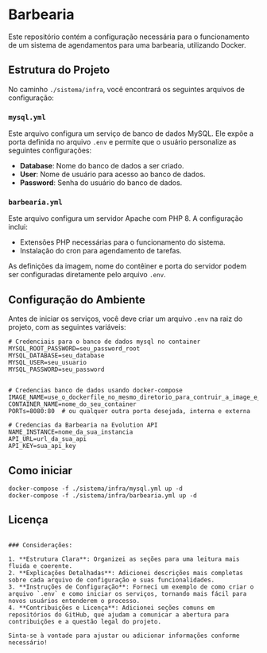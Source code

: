 # Barbearia

Este repositório contém a configuração necessária para o funcionamento de um sistema de agendamentos para uma barbearia, utilizando Docker. 

## Estrutura do Projeto

No caminho `./sistema/infra`, você encontrará os seguintes arquivos de configuração:

### `mysql.yml`

Este arquivo configura um serviço de banco de dados MySQL. Ele expõe a porta definida no arquivo `.env` e permite que o usuário personalize as seguintes configurações:

- **Database**: Nome do banco de dados a ser criado.
- **User**: Nome de usuário para acesso ao banco de dados.
- **Password**: Senha do usuário do banco de dados.

### `barbearia.yml`

Este arquivo configura um servidor Apache com PHP 8. A configuração inclui:

- Extensões PHP necessárias para o funcionamento do sistema.
- Instalação do cron para agendamento de tarefas.

As definições da imagem, nome do contêiner e porta do servidor podem ser configuradas diretamente pelo arquivo `.env`.

## Configuração do Ambiente

Antes de iniciar os serviços, você deve criar um arquivo `.env` na raiz do projeto, com as seguintes variáveis:

```env
# Credenciais para o banco de dados mysql no container
MYSQL_ROOT_PASSWORD=seu_password_root
MYSQL_DATABASE=seu_database
MYSQL_USER=seu_usuario
MYSQL_PASSWORD=seu_password


# Credencias banco de dados usando docker-compose
IMAGE_NAME=use_o_dockerfile_no_mesmo_diretorio_para_contruir_a_image_e_depois_coloque_aui
CONTAINER_NAME=nome_do_seu_container
PORTs=8080:80  # ou qualquer outra porta desejada, interna e externa

# Credencias da Barbearia na Evolution API
NAME_INSTANCE=nome_da_sua_instancia
API_URL=url_da_sua_api
API_KEY=sua_api_key

```

## Como iniciar

```
docker-compose -f ./sistema/infra/mysql.yml up -d
docker-compose -f ./sistema/infra/barbearia.yml up -d
```

## Licença 

```

### Considerações:

1. **Estrutura Clara**: Organizei as seções para uma leitura mais fluida e coerente.
2. **Explicações Detalhadas**: Adicionei descrições mais completas sobre cada arquivo de configuração e suas funcionalidades.
3. **Instruções de Configuração**: Forneci um exemplo de como criar o arquivo `.env` e como iniciar os serviços, tornando mais fácil para novos usuários entenderem o processo.
4. **Contribuições e Licença**: Adicionei seções comuns em repositórios do GitHub, que ajudam a comunicar a abertura para contribuições e a questão legal do projeto.

Sinta-se à vontade para ajustar ou adicionar informações conforme necessário!
